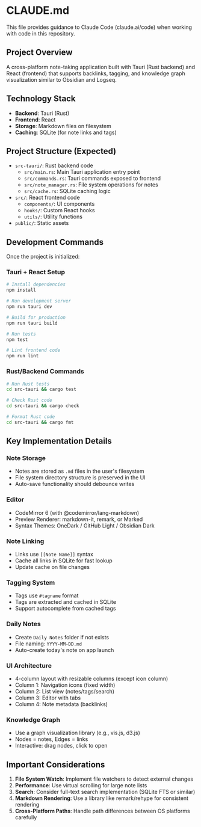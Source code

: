 # CLAUDE.md

This file provides guidance to Claude Code (claude.ai/code) when working with code in this repository.

## Project Overview

A cross-platform note-taking application built with Tauri (Rust backend) and React (frontend) that supports backlinks, tagging, and knowledge graph visualization similar to Obsidian and Logseq.

## Technology Stack

- **Backend**: Tauri (Rust)
- **Frontend**: React
- **Storage**: Markdown files on filesystem
- **Caching**: SQLite (for note links and tags)

## Project Structure (Expected)

- `src-tauri/`: Rust backend code
  - `src/main.rs`: Main Tauri application entry point
  - `src/commands.rs`: Tauri commands exposed to frontend
  - `src/note_manager.rs`: File system operations for notes
  - `src/cache.rs`: SQLite caching logic
- `src/`: React frontend code
  - `components/`: UI components
  - `hooks/`: Custom React hooks
  - `utils/`: Utility functions
- `public/`: Static assets

## Development Commands

Once the project is initialized:

### Tauri + React Setup
```bash
# Install dependencies
npm install

# Run development server
npm run tauri dev

# Build for production
npm run tauri build

# Run tests
npm test

# Lint frontend code
npm run lint
```

### Rust/Backend Commands
```bash
# Run Rust tests
cd src-tauri && cargo test

# Check Rust code
cd src-tauri && cargo check

# Format Rust code
cd src-tauri && cargo fmt
```

## Key Implementation Details

### Note Storage
- Notes are stored as `.md` files in the user's filesystem
- File system directory structure is preserved in the UI
- Auto-save functionality should debounce writes

### Editor
- CodeMirror 6 (with @codemirror/lang-markdown)
- Preview Renderer: markdown-it, remark, or Marked
- Syntax Themes: OneDark / GitHub Light / Obsidian Dark

### Note Linking
- Links use `[[Note Name]]` syntax
- Cache all links in SQLite for fast lookup
- Update cache on file changes

### Tagging System
- Tags use `#tagname` format
- Tags are extracted and cached in SQLite
- Support autocomplete from cached tags

### Daily Notes
- Create `Daily Notes` folder if not exists
- File naming: `YYYY-MM-DD.md`
- Auto-create today's note on app launch

### UI Architecture
- 4-column layout with resizable columns (except icon column)
- Column 1: Navigation icons (fixed width)
- Column 2: List view (notes/tags/search)
- Column 3: Editor with tabs
- Column 4: Note metadata (backlinks)

### Knowledge Graph
- Use a graph visualization library (e.g., vis.js, d3.js)
- Nodes = notes, Edges = links
- Interactive: drag nodes, click to open

## Important Considerations

1. **File System Watch**: Implement file watchers to detect external changes
2. **Performance**: Use virtual scrolling for large note lists
3. **Search**: Consider full-text search implementation (SQLite FTS or similar)
4. **Markdown Rendering**: Use a library like remark/rehype for consistent rendering
5. **Cross-Platform Paths**: Handle path differences between OS platforms carefully